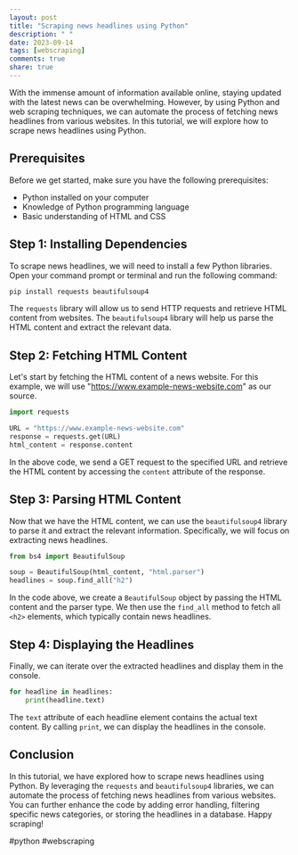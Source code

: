 ```yaml
---
layout: post
title: "Scraping news headlines using Python"
description: " "
date: 2023-09-14
tags: [webscraping]
comments: true
share: true
---
```


With the immense amount of information available online, staying updated with the latest news can be overwhelming. However, by using Python and web scraping techniques, we can automate the process of fetching news headlines from various websites. In this tutorial, we will explore how to scrape news headlines using Python.

## Prerequisites
Before we get started, make sure you have the following prerequisites:
- Python installed on your computer
- Knowledge of Python programming language
- Basic understanding of HTML and CSS

## Step 1: Installing Dependencies
To scrape news headlines, we will need to install a few Python libraries. Open your command prompt or terminal and run the following command:

```python
pip install requests beautifulsoup4
```

The `requests` library will allow us to send HTTP requests and retrieve HTML content from websites. The `beautifulsoup4` library will help us parse the HTML content and extract the relevant data.

## Step 2: Fetching HTML Content
Let's start by fetching the HTML content of a news website. For this example, we will use "https://www.example-news-website.com" as our source.

```python
import requests

URL = "https://www.example-news-website.com"
response = requests.get(URL)
html_content = response.content
```

In the above code, we send a GET request to the specified URL and retrieve the HTML content by accessing the `content` attribute of the response.

## Step 3: Parsing HTML Content
Now that we have the HTML content, we can use the `beautifulsoup4` library to parse it and extract the relevant information. Specifically, we will focus on extracting news headlines.

```python
from bs4 import BeautifulSoup

soup = BeautifulSoup(html_content, "html.parser")
headlines = soup.find_all("h2")
```

In the code above, we create a `BeautifulSoup` object by passing the HTML content and the parser type. We then use the `find_all` method to fetch all `<h2>` elements, which typically contain news headlines.

## Step 4: Displaying the Headlines
Finally, we can iterate over the extracted headlines and display them in the console.

```python
for headline in headlines:
    print(headline.text)
```

The `text` attribute of each headline element contains the actual text content. By calling `print`, we can display the headlines in the console.

## Conclusion
In this tutorial, we have explored how to scrape news headlines using Python. By leveraging the `requests` and `beautifulsoup4` libraries, we can automate the process of fetching news headlines from various websites. You can further enhance the code by adding error handling, filtering specific news categories, or storing the headlines in a database. Happy scraping!

#python #webscraping